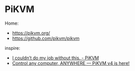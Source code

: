 # PiKVM
Home:
- https://pikvm.org/
- https://github.com/pikvm/pikvm

inspire:
- [I couldn’t do my job without this. - PiKVM](https://youtu.be/232opnNPGNo)
- [Control any computer, ANYWHERE — PiKVM v4 is here!](https://youtu.be/PppcpSVYh0E)

